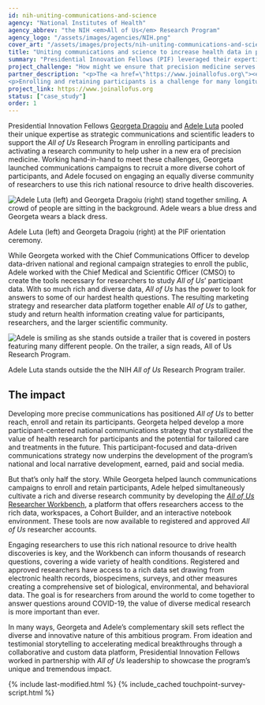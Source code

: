 ```yaml
---
id: nih-uniting-communications-and-science
agency: "National Institutes of Health"
agency_abbrev: "the NIH <em>All of Us</em> Research Program"
agency_logo: "/assets/images/agencies/NIH.png"
cover_art: "/assets/images/projects/nih-uniting-communications-and-science.jpg"
title: "Uniting communications and science to increase health data in precision medicine research"
summary: "Presidential Innovation Fellows (PIF) leveraged their expertise across marketing and data to help launch unprecedented health research initiatives."
project_challenge: "How might we ensure that precision medicine serves diverse populations and researchers?"
partner_description: "<p>The <a href=\"https://www.joinallofus.org\"><em>All of Us</em> Research Program</a> at the National Institutes of Health (NIH) works to advance individualized health care by enrolling one million or more participants to contribute their health data over many years. <a href=\"https://allofus.nih.gov/about/diversity-and-inclusion\">The program aims to reflect the diversity of the United States</a> and to include participants from groups that have been <a href=\"https://journals.plos.org/plosone/article?id=10.1371/journal.pone.0234962\">underrepresented in health research in the past</a>, including ethnic, rural, low socio-economic and gender and sexual minorities. It has enrolled more than 270,000 people from across all 50 states -- 80% of whom come from communities historically underrepresented in research.</p>
<p>Enrolling and retaining participants is a challenge for many longitudinal studies, but <em>All of Us</em>’ commitment to previously underrepresented populations requires innovative approaches to build public trust in and researcher use of the program.</p>"
project_link: https://www.joinallofus.org
status: ["case_study"]
order: 1
---
```

<p>Presidential Innovation Fellows <a href='https://presidentialinnovationfellows.gov/fellows/georgeta-dragoiu/'>Georgeta Dragoiu</a> and <a href='https://presidentialinnovationfellows.gov/fellows/adele-luta/'>Adele Luta</a> pooled their unique expertise as strategic communications and scientific leaders to support the <em>All of Us</em> Research Program in enrolling participants and activating a research community to help usher in a new era of precision medicine. Working hand-in-hand to meet these challenges, Georgeta launched communications campaigns to recruit a more diverse cohort of participants, and Adele focused on engaging an equally diverse community of researchers to use this rich national resource to drive health discoveries.</p>

<div class="usa-image-block">
  <img src="{{site.baseurl}}/assets/images/projects/nih-uniting-communications-and-science.jpg" class="" title="Adele Luta (left) and Georgeta Dragoiu (right) stand together smiling. A crowd of people are sitting in the background. Adele wears a blue dress and Georgeta wears a black dress." alt="Adele Luta (left) and Georgeta Dragoiu (right) stand together smiling. A crowd of people are sitting in the background. Adele wears a blue dress and Georgeta wears a black dress."/>
  <div class="usa-image-text-block">
    <p class="usa-image-text">Adele Luta (left) and Georgeta Dragoiu (right) at the PIF orientation ceremony.</p>
  </div>
</div>

<p>While Georgeta worked with the Chief Communications Officer to develop data-driven national and regional campaign strategies to enroll the public, Adele worked with the Chief Medical and Scientific Officer (CMSO) to create the tools necessary for researchers to study <em>All of Us</em>’ participant data. With so much rich and diverse data, <em>All of Us</em> has the power to look for answers to some of our hardest health questions. The resulting marketing strategy and researcher data platform together enable <em>All of Us</em> to gather, study and return health information creating value for participants, researchers, and the larger scientific community.</p>

<div class="usa-image-block">
  <img src="{{site.baseurl}}/assets/images/projects/nih-aou-trailer-adele-luta.jpg" class="" title="Adele is smiling as she stands outside a trailer that is covered in posters featuring many different people. On the trailer, a sign reads, <em>All of Us</em> Research Program." alt="Adele is smiling as she stands outside a trailer that is covered in posters featuring many different people. On the trailer, a sign reads, All of Us Research Program."/>
  <div class="usa-image-text-block">
    <p class="usa-image-text">Adele Luta stands outside the the NIH <em>All of Us</em> Research Program trailer.</p>
  </div>
</div>

## The impact
<p>Developing more precise communications has positioned <em>All of Us</em> to better reach, enroll and retain its participants. Georgeta helped develop a more participant-centered national communications strategy that crystallized the value of health research for participants and the potential for tailored care and treatments in the future. This participant-focused and data-driven communications strategy now underpins the development of the program’s national and local narrative development, earned, paid and social media.</p>

<p>But that’s only half the story. While Georgeta helped launch communications campaigns to enroll and retain participants, Adele helped simultaneously cultivate a rich and diverse research community by developing the <a href='https://allofus.nih.gov/news-events-and-media/announcements/all-us-research-program-begins-beta-testing-data-platform'><em>All of Us</em> Researcher Workbench</a>, a platform that offers researchers access to the rich data, workspaces, a Cohort Builder, and an interactive notebook environment. These tools are now available to registered and approved <em>All of Us</em> researcher accounts.</p>

<p>Engaging researchers to use this rich national resource to drive health discoveries is key, and the Workbench can inform thousands of research questions, covering a wide variety of health conditions. Registered and approved researchers have access to a rich data set drawing from electronic health records, biospecimens, surveys, and other measures creating a comprehensive set of biological, environmental, and behavioral data. The goal is for researchers from around the world to come together to answer questions around COVID-19, the value of diverse medical research is more important than ever.</p>

<p>In many ways, Georgeta and Adele’s complementary skill sets reflect the diverse and innovative nature of this ambitious program. From ideation and testimonial storytelling to accelerating medical breakthroughs through a collaborative and custom data platform, Presidential Innovation Fellows worked in partnership with <em>All of Us</em> leadership to showcase the program’s unique and tremendous impact.</p>

<section class="usa-section">
  <div class="grid-container">
    {% include last-modified.html %}
    {% include_cached touchpoint-survey-script.html %}
  </div>
</section>